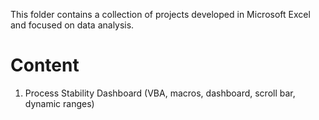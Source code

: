 This folder contains a collection of projects developed in Microsoft Excel and focused on data analysis. 

# Content

1. Process Stability Dashboard (VBA, macros, dashboard, scroll bar, dynamic ranges)

